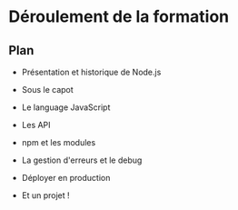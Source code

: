 # Déroulement de la formation

## Plan

* Présentation et historique de Node.js
* Sous le capot
* Le language JavaScript
* Les API
* npm et les modules
* La gestion d'erreurs et le debug
* Déployer en production

* Et un projet !